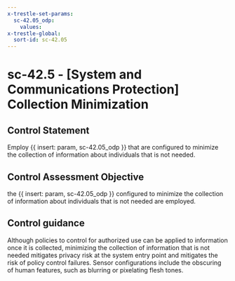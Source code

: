 ```yaml
---
x-trestle-set-params:
  sc-42.05_odp:
    values:
x-trestle-global:
  sort-id: sc-42.05
---
```


# sc-42.5 - \[System and Communications Protection\] Collection Minimization

## Control Statement

Employ {{ insert: param, sc-42.05_odp }} that are configured to minimize the collection of information about individuals that is not needed.

## Control Assessment Objective

the {{ insert: param, sc-42.05_odp }} configured to minimize the collection of information about individuals that is not needed are employed.

## Control guidance

Although policies to control for authorized use can be applied to information once it is collected, minimizing the collection of information that is not needed mitigates privacy risk at the system entry point and mitigates the risk of policy control failures. Sensor configurations include the obscuring of human features, such as blurring or pixelating flesh tones.
